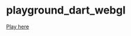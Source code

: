 playground_dart_webgl
===========

[Play here](http://denniskaselow.github.io/playground_dart_webgl)
